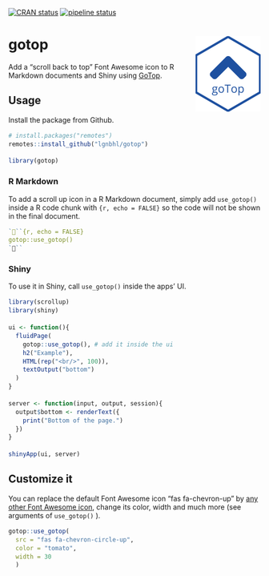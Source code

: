
<!-- README.md is generated from README.Rmd. Please edit that file -->

[![CRAN
status](https://www.r-pkg.org/badges/version/gotop)](https://CRAN.R-project.org/package=gotop)
[![pipeline
status](https://gitlab.com/lgnbhl/gotop/badges/master/pipeline.svg)](https://gitlab.com/lgnbhl/gotop/pipelines)

# gotop <img src="man/figures/logo.png" align="right" />

Add a “scroll back to top” Font Awesome icon to R Markdown documents and
Shiny using [GoTop](https://scottdorman.blog/jquery-gotop/).

## Usage

Install the package from Github.

``` r
# install.packages("remotes")
remotes::install_github("lgnbhl/gotop")

library(gotop)
```

### R Markdown

To add a scroll up icon in a R Markdown document, simply add
`use_gotop()` inside a R code chunk with `{r, echo = FALSE}` so the code
will not be shown in the final document.

``` r
```{r, echo = FALSE}
gotop::use_gotop()
```
```

### Shiny

To use it in Shiny, call `use_gotop()` inside the apps’ UI.

``` r
library(scrollup)
library(shiny)

ui <- function(){
  fluidPage(
    gotop::use_gotop(), # add it inside the ui
    h2("Example"), 
    HTML(rep("<br/>", 100)),
    textOutput("bottom")
  )
}

server <- function(input, output, session){
  output$bottom <- renderText({
    print("Bottom of the page.")
  })
}

shinyApp(ui, server)
```

## Customize it

You can replace the default Font Awesome icon “fas fa-chevron-up” by
[any other Font Awesome icon](https://fontawesome.com/icons?d=gallery),
change its color, width and much more (see arguments of `use_gotop()` ).

``` r
gotop::use_gotop(
  src = "fas fa-chevron-circle-up", 
  color = "tomato", 
  width = 30
  )
```
